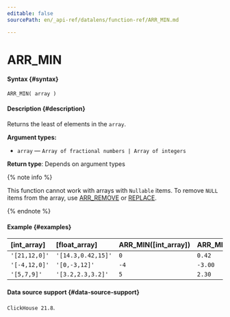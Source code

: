 ```yaml
---
editable: false
sourcePath: en/_api-ref/datalens/function-ref/ARR_MIN.md

---
```


# ARR_MIN



#### Syntax {#syntax}


```
ARR_MIN( array )
```

#### Description {#description}
Returns the least of elements in the `array`.

**Argument types:**
- `array` — `Array of fractional numbers | Array of integers`


**Return type**: Depends on argument types

{% note info %}

This function cannot work with arrays with `Nullable` items. To remove `NULL` items from the array, use [ARR_REMOVE](ARR_REMOVE.md) or [REPLACE](REPLACE_ARRAY.md).

{% endnote %}


#### Example {#examples}



| **[int_array]**   | **[float_array]**   | **ARR_MIN([int_array])**   | **ARR_MIN([float_array])**   |
|:------------------|:--------------------|:---------------------------|:-----------------------------|
| `'[21,12,0]'`     | `'[14.3,0.42,15]'`  | `0`                        | `0.42`                       |
| `'[-4,12,0]'`     | `'[0,-3,12]'`       | `-4`                       | `-3.00`                      |
| `'[5,7,9]'`       | `'[3.2,2.3,3.2]'`   | `5`                        | `2.30`                       |




#### Data source support {#data-source-support}

`ClickHouse 21.8`.
